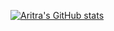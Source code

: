 [![Aritra's GitHub stats](https://github-readme-stats-git-master-aritra779s-projects.vercel.app/api?username=Aritra779)](https://github.com/Aritra779/github-readme-stats)
